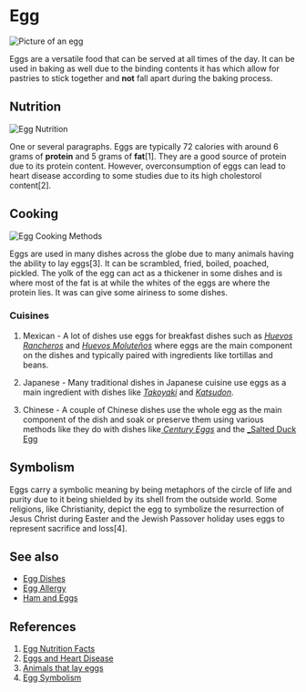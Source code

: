 # Egg
![Picture of an egg](https://atlas-content-cdn.pixelsquid.com/stock-images/animal-egg-x7O64d1-600.jpg "Google's official logo")

Eggs are a versatile food that can be served at all times of the day. It can be used in baking as well due to the binding contents it has which allow for pastries to stick together  and **not** fall apart during the baking process. 


## Nutrition
![Egg Nutrition](https://images.drlogy.com/assets/uploads/img/admin/health_blog/egg-nutrition.webp)

One or several paragraphs.
Eggs are typically 72 calories with around 6 grams of **protein** and 5 grams of **fat**[1]. They are a good source of protein due to its protein content. However, overconsumption of eggs can lead to heart disease according to some studies due to its high cholestorol content[2].

## Cooking
![Egg Cooking Methods](https://preview.redd.it/koiaqyvmvfj51.jpg?auto=webp&s=b6d0d650f63aba9bb9f63533087b1fca65d0c20a)

Eggs are used in many dishes across the globe due to many animals having the ability to lay eggs[3]. It can be scrambled, fried, boiled, poached, pickled. The yolk of the egg can act as a thickener in some dishes and is where most of the fat is at while the whites of the eggs are where the protein lies. It was can give some airiness to some dishes.
### Cuisines

1. Mexican - A lot of dishes use eggs for breakfast dishes such as [_Huevos Rancheros_](https://en.wikipedia.org/wiki/Huevos_rancheros) and [_Huevos Moluteños_](https://en.wikipedia.org/wiki/Huevos_motule%C3%B1os) where eggs are the main component on the dishes and typically paired with ingredients like tortillas and beans.

2. Japanese - Many traditional dishes in Japanese cuisine use eggs as a main ingredient with dishes like [_Takoyaki_](https://en.wikipedia.org/wiki/Takoyaki) and [_Katsudon_](https://en.wikipedia.org/wiki/Katsudon).

3. Chinese - A couple of Chinese dishes use the whole egg as the main component of the dish and soak or preserve them using various methods like they do with dishes like[ _Century Eggs_](https://en.wikipedia.org/wiki/Century_egg) and the [_Salted Duck Egg](https://en.wikipedia.org/wiki/Salted_duck_egg)

## Symbolism
Eggs carry a symbolic meaning by being metaphors of the circle of life and purity due to it being shielded by its shell from the outside world. Some religions, like Christianity, depict the egg to symbolize the resurrection of Jesus Christ during Easter and the Jewish Passover holiday uses eggs to represent sacrifice and loss[4].

## See also
- [Egg Dishes](https://en.wikipedia.org/wiki/List_of_egg_dishes)
- [Egg Allergy](https://en.wikipedia.org/wiki/Egg_allergy)
- [Ham and Eggs](https://en.wikipedia.org/wiki/Ham_and_eggs)

## References
1. [Egg Nutrition Facts](https://www.nutritionix.com/food/eggs)
2. [Eggs and Heart Disease](https://www.nhlbi.nih.gov/news/2019/egg-consumption-linked-higher-risk-heart-disease-and-death#:~:text=An%20NHLBI%2Dfunded%20study%20found,or%20four%20eggs%20per%20week.)
3. [Animals that lay eggs](https://www.thedailymeal.com/1238353/13-eggs-you-can-eat-that-dont-come-from-chickens/)
4. [Egg Symbolism](https://artdependence.com/articles/symbolism-in-art-the-egg/)